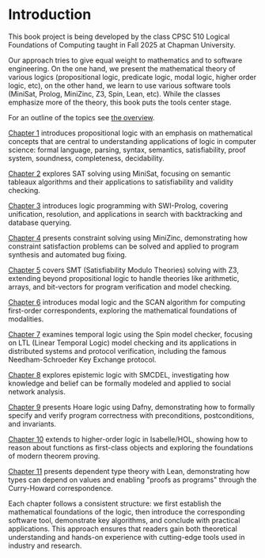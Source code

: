# Introduction

This book project is being developed by the class CPSC 510 Logical Foundations of Computing taught in Fall 2025 at Chapman University. 

Our approach tries to give equal weight to mathematics and to software engineering. On the one hand, we present the mathematical theory of various logics (propositional logic, predicate logic, modal logic, higher order logic, etc), on the other hand, we learn to use various software tools (MiniSat, Prolog, MiniZinc, Z3, Spin, Lean, etc). While the classes emphasize more of the theory, this book puts the tools center stage.

For an outline of the topics see [the overview](overview.md).

[Chapter 1](content/1-propositional-logic.md) introduces propositional logic with an emphasis on mathematical concepts that are central to understanding applications of logic in computer science: formal language, parsing, syntax, semantics, satisfiability, proof system, soundness, completeness, decidability.

[Chapter 2](content/2-satsolving.md) explores SAT solving using MiniSat, focusing on semantic tableaux algorithms and their applications to satisfiability and validity checking.

[Chapter 3](content/3-logic-programming.md) introduces logic programming with SWI-Prolog, covering unification, resolution, and applications in search with backtracking and database querying.

[Chapter 4](content/4-constraint-solving.md) presents constraint solving using MiniZinc, demonstrating how constraint satisfaction problems can be solved and applied to program synthesis and automated bug fixing.

[Chapter 5](content/5-smt-solving.md) covers SMT (Satisfiability Modulo Theories) solving with Z3, extending beyond propositional logic to handle theories like arithmetic, arrays, and bit-vectors for program verification and model checking.

[Chapter 6](content/6-modal-logic.md) introduces modal logic and the SCAN algorithm for computing first-order correspondents, exploring the mathematical foundations of modalities.

[Chapter 7](content/7-temporal-logic.md) examines temporal logic using the Spin model checker, focusing on LTL (Linear Temporal Logic) model checking and its applications in distributed systems and protocol verification, including the famous Needham-Schroeder Key Exchange protocol.

[Chapter 8](content/8-epistemic-logic.md) explores epistemic logic with SMCDEL, investigating how knowledge and belief can be formally modeled and applied to social network analysis.

[Chapter 9](content/9-hoare-logic.md) presents Hoare logic using Dafny, demonstrating how to formally specify and verify program correctness with preconditions, postconditions, and invariants.

[Chapter 10](content/10-higher-order-logic.md) extends to higher-order logic in Isabelle/HOL, showing how to reason about functions as first-class objects and exploring the foundations of modern theorem proving.

[Chapter 11](content/11-dependent-types.md) presents dependent type theory with Lean, demonstrating how types can depend on values and enabling "proofs as programs" through the Curry-Howard correspondence.

Each chapter follows a consistent structure: we first establish the mathematical foundations of the logic, then introduce the corresponding software tool, demonstrate key algorithms, and conclude with practical applications. This approach ensures that readers gain both theoretical understanding and hands-on experience with cutting-edge tools used in industry and research.



